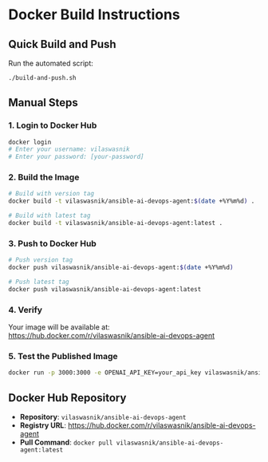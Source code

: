 # Docker Build Instructions

## Quick Build and Push

Run the automated script:
```bash
./build-and-push.sh
```

## Manual Steps

### 1. Login to Docker Hub
```bash
docker login
# Enter your username: vilaswasnik
# Enter your password: [your-password]
```

### 2. Build the Image
```bash
# Build with version tag
docker build -t vilaswasnik/ansible-ai-devops-agent:$(date +%Y%m%d) .

# Build with latest tag
docker build -t vilaswasnik/ansible-ai-devops-agent:latest .
```

### 3. Push to Docker Hub
```bash
# Push version tag
docker push vilaswasnik/ansible-ai-devops-agent:$(date +%Y%m%d)

# Push latest tag
docker push vilaswasnik/ansible-ai-devops-agent:latest
```

### 4. Verify
Your image will be available at:
https://hub.docker.com/r/vilaswasnik/ansible-ai-devops-agent

### 5. Test the Published Image
```bash
docker run -p 3000:3000 -e OPENAI_API_KEY=your_api_key vilaswasnik/ansible-ai-devops-agent:latest
```

## Docker Hub Repository
- **Repository**: `vilaswasnik/ansible-ai-devops-agent`
- **Registry URL**: https://hub.docker.com/r/vilaswasnik/ansible-ai-devops-agent
- **Pull Command**: `docker pull vilaswasnik/ansible-ai-devops-agent:latest`